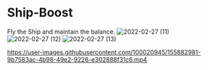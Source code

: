 # Ship-Boost
Fly the Ship and maintain the balance.
![2022-02-27 (11)](https://user-images.githubusercontent.com/100020945/155882803-8be865d4-1efa-4cf3-a303-c8e14e78d90a.png)
![2022-02-27 (12)](https://user-images.githubusercontent.com/100020945/155882806-b52c6061-af7e-430a-9f12-6e40f9e95b1b.png)
![2022-02-27 (13)](https://user-images.githubusercontent.com/100020945/155882808-13868e40-6f05-496f-94dc-4bba91041769.png)


https://user-images.githubusercontent.com/100020945/155882981-9b7583ac-4b98-49e2-9226-e302888f31c6.mp4

